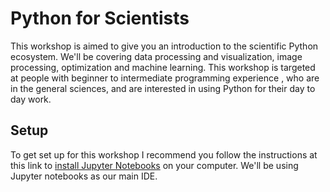 # Python for Scientists

This workshop is aimed to give you an introduction to the scientific Python ecosystem. We'll be covering data processing and visualization, image processing, optimization and machine learning. This workshop is targeted at people with beginner to intermediate programming experience , who are in the general sciences, and are interested in using Python for their day to day work.


## Setup

To get set up for this workshop I recommend you follow the instructions at this link to [install Jupyter Notebooks](http://jupyter.readthedocs.io/en/latest/install.html#installing-jupyter-using-anaconda-and-conda) on your computer. We'll be using Jupyter notebooks as our main IDE.